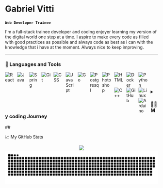 # Gabriel Vitti

**`Web Developer Trainee`**

I'm a full-stack trainee developer and coding enjoyer learning my version of the digital world one step at a time. I aspire to make every code as filled with good practices as possible and always code as best as i can with the knowledge that i have at the moment. Always nice to keep improving.

---

### 🧰 Languages and Tools

<img align="left" alt="React" width="30px" style="padding-right:10px;" src="https://cdn.jsdelivr.net/gh/devicons/devicon/icons/react/react-original.svg" />
<img align="left" alt="Java" width="30px" style="padding-right:10px;" src="https://cdn.jsdelivr.net/gh/devicons/devicon/icons/java/java-original.svg"/>
<img align="left" alt="Spring" width="30px" style="padding-right:10px;" src="https://cdn.jsdelivr.net/gh/devicons/devicon/icons/spring/spring-original.svg" />
<img align="left" alt="Git" width="30px" style="padding-right:10px;" src="https://cdn.jsdelivr.net/gh/devicons/devicon/icons/git/git-original.svg" />
<img align="left" alt="CSS" width="30px" style="padding-right:10px;" src="https://cdn.jsdelivr.net/gh/devicons/devicon/icons/css3/css3-plain.svg" />
<img align="left" alt="JavaScript" width="30px" style="padding-right:10px;" src="https://cdn.jsdelivr.net/gh/devicons/devicon/icons/javascript/javascript-plain.svg" />
<img align="left" alt="Go" width="30px" style="padding-right:10px;" src="https://cdn.jsdelivr.net/gh/devicons/devicon/icons/go/go-original.svg" />
<img align="left" alt="Postgresql" width="30px" style="padding-right:10px;" src="https://cdn.jsdelivr.net/gh/devicons/devicon/icons/postgresql/postgresql-original-wordmark.svg" />
<img align="left" alt="Photoshop" width="30px" style="padding-right:10px;" src="https://cdn.jsdelivr.net/gh/devicons/devicon/icons/photoshop/photoshop-line.svg" />      <img align="left" alt="HTML" width="30px" style="padding-right:10px;" src="https://cdn.jsdelivr.net/gh/devicons/devicon/icons/html5/html5-plain.svg" />
<img align="left" alt="Docker" width="30px" style="padding-right:10px;" src="https://cdn.jsdelivr.net/gh/devicons/devicon/icons/docker/docker-original-wordmark.svg" />
<img align="left" alt="Python" width="30px" style="padding-right:10px;" src="https://cdn.jsdelivr.net/gh/devicons/devicon/icons/python/python-plain.svg" />
<img align="left" alt="C++" width="30px" style="padding-right:10px;" src="https://cdn.jsdelivr.net/gh/devicons/devicon/icons/cplusplus/cplusplus-line.svg" />
<img align="left" alt="GitHub" width="30px" style="padding-right:10px;" src="https://cdn.jsdelivr.net/gh/devicons/devicon/icons/github/github-original.svg" />
<img align="left" alt="Linux" width="30px" style="padding-right:10px;" src="https://cdn.jsdelivr.net/gh/devicons/devicon/icons/linux/linux-original.svg" />
<img align="left" alt="Arduino" width="30px" style="padding-right:10px;" src="https://cdn.jsdelivr.net/gh/devicons/devicon/icons/arduino/arduino-plain-wordmark.svg" />  
<br />

#

<details>
 <summary><h3>👨‍💻 My coding Journey</h3></summary>
    I started my coding journey as an automation engineering student, where i learned how few coding automation engineerings actually learn. After falling in love with the small amount of programming classes that I had, decided to keep on learning through online courses, and lots of googling.
    After searching for new content all over the internet I was blessed enough to find a trainee program at CWI Software, where my coding journey trully took a turn for the best. There I was able to lear full-stack developing using spring and react to develop a new project every day, sometimes by myself and sometimes with a group of other trainees, who i have the utmost respect for and thank for having the opportunity to work with.
</details>
##

📈 My GitHub Stats

<p align="center"> <img src="https://github-readme-stats.vercel.app/api?username=v1tti&show_icons=true&theme=gotham" />

<picture>
  <source media="(prefers-color-scheme: dark)" srcset="https://raw.githubusercontent.com/v1tti/v1tti/output/github-contribution-grid-snake-dark.svg">
  <source media="(prefers-color-scheme: light)" srcset="https://raw.githubusercontent.com/v1tti/v1tti/output/github-contribution-grid-snake.svg">
  <img alt="github contribution grid snake animation" src="https://raw.githubusercontent.com/v1tti/v1tti/output/github-contribution-grid-snake.svg">
</picture>
